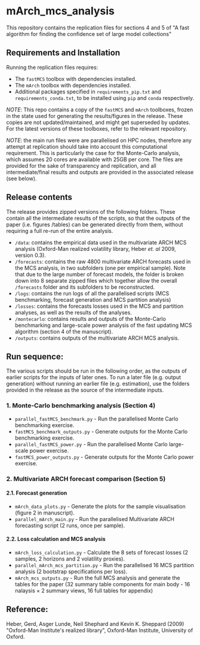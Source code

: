 # mArch_mcs_analysis

This repository contains the replication files for sections 4 and 5 of "A fast algorithm for finding the confidence set of large model collections"

## Requirements and Installation

Running the replication files requires:
- The `fastMCS` toolbox with dependencies installed.
- The `mArch` toolbox with dependencies installed.
- Additional packages specified in `requirements_pip.txt` and `requirements_conda.txt`, to be installed using `pip` and `conda` respectively.

*NOTE*: This repo contains a copy of the `fastMCS` and `mArch` toolboxes, frozen in the state used for generating the results/figures in the release. These copies are not updated/maintained, and might get superseded by updates. For the latest versions of these toolboxes, refer to the relevant repository.

*NOTE*: the main run files were are parallelised on HPC nodes, therefore any attempt at replication should take into account this computational requirement. This is particularly the case for the Monte-Carlo analysis, which assumes 20 cores are available with 25GB per core. The files are provided for the sake of transparency and replication, and all intermediate/final results and outputs are provided in the associated release (see below).

## Release contents

The release provides zipped versions of the following folders. These contain all the intermediate results of the scripts, so that the outputs of the paper (i.e. figures /tables) can be generated directly from them, without requiring a full re-run of the entire analysis.

- `/data`: contains the empirical data used in the multivariate ARCH MCS analysis (Oxford-Man realized volatility library, Heber *et. al* 2009, version 0.3).
- `/forecasts`: contains the raw 4800 multivariate ARCH forecasts used in the MCS analysis, in two subfolders (one per empirical sample). Note that due to the large number of forecast models, the folder is broken down into 8 separate zipped files which together allow the overall `/forecasts` folder and its subfolders to be reconstructed.
- `/logs`: contains the run logs of all the parallelised scripts (MCS benchmarking, forecast generation and MCS partition analysis)
- `/losses`: contains the forecasts losses used in the MCS and partition analyses, as well as the results of the analyses.
- `/montecarlo`: contains results and outputs of the Monte-Carlo benchmarking and large-scale power analysis of the fast updating MCS algorithm (section 4 of the manuscript).
- `/outputs`: contains outputs of the multivariate ARCH MCS analysis.

## Run sequence:

The various scripts should be run in the following order, as the outputs of earlier scripts for the inputs of later ones. To run a later file (e.g. output generation) without running an earlier file (e.g. estimation), use the folders provided in the release as the source of the intermediate inputs.

### 1. Monte-Carlo benchmarking analysis (Section 4)

- `parallel_fastMCS_benchmark.py` - Run the parallelised Monte Carlo benchmarking exercise.
- `fastMCS_benchmark_outputs.py` - Generate outputs for the Monte Carlo benchmarking exercise.
- `parallel_fastMCS_power.py` - Run the parallelised Monte Carlo large-scale power exercise.
- `fastMCS_power_outputs.py` - Generate outputs for the Monte Carlo power exercise.

### 2. Multivariate ARCH forecast comparison (Section 5)

#### 2.1. Forecast generation

- `mArch_data_plots.py` - Generate the plots for the sample visualisation (figure 2 in manuscript).
- `parallel_mArch_main.py` - Run the parallelised Multivariate ARCH forecasting script (2 runs, once per sample).

#### 2.2. Loss calculation and MCS analysis

- `mArch_loss_calculation.py` - Calculate the 8 sets of forecast losses (2 samples, 2 horizons and 2 volatility proxies).
- `parallel_mArch_mcs_partition.py` - Run the parallelised 16 MCS partition analysis (2 bootstrap specifications per loss).
- `mArch_mcs_outputs.py` - Run the full MCS analysis and generate the tables for the paper (32 summary table components for main body - 16 nalaysis $\times$ 2 summary views, 16 full tables for appendix)

## Reference:

Heber, Gerd, Asger Lunde, Neil Shephard and Kevin K. Sheppard (2009) "Oxford-Man Institute's realized library", Oxford-Man Institute, University of Oxford.
